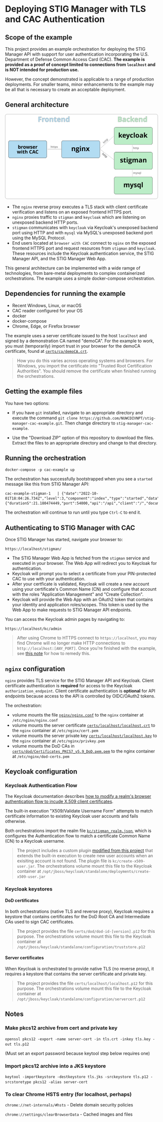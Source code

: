 # Deploying STIG Manager with TLS and CAC Authentication

## Scope of the example

This project provides an example orchestration for deploying the STIG Manager API with support for user authentication incorporating the U.S. Department of Defense Common Access Card (CAC). **The example is provided as a proof of concept limited to connections from `localhost` and is NOT intended for production use.**

However, the concept demonstrated is applicable to a range of production deployments. For smaller teams, minor enhancements to the example may be all that is necessary to create an acceptable deployment.

## General architecture

![Keycloak native diagram](diagrams/kc-reverse-1.svg)

- The `nginx` reverse proxy executes a TLS stack with client certificate verification and listens on an exposed frontend HTTPS port.
- `nginx` proxies traffic to `stigman` and `keycloak` which are listening on unexposed backend HTTP ports.
- `stigman` communicates with `keycloak` via Keycloak's unexposed backend port using HTTP and with `mysql` via MySQL's unexposed backend port using the MySQL Protocol.
- End users located at `browser with CAC` connect to `nginx` on the exposed frontend HTTPS port and request resources from `stigman` and `keycloak`. These resources include the Keycloak authentication service, the STIG Manager API, and the STIG Manager Web App.

This general architecture can be implemented with a wide ramge of technologies, from bare-metal deployments to complex containerized orchestrations. The example uses a simple docker-compose orchestration. 

## Dependencies for running the example

- Recent Windows, Linux, or macOS
- CAC reader configured for your OS
- docker
- docker-compose
- Chrome, Edge, or Firefox browser

The example uses a server certificate issued to the host `localhost` and signed by a demonstration CA named "demoCA". For the example to work, you must (temporarily) import trust in your browser for the demoCA certificate, found at [`certs/ca/demoCA.crt`](certs/ca/demoCA.crt).

> How you do this varies across operating systems and browsers. For Windows, you import the certificate into "Trusted Root Certification Authorities". You should remove the certificate when finished running the orchestrations.

## Getting the example files

You have two options:

- If you have `git` installed, navigate to an appropriate directory and execute the command `git clone https://github.com/NUWCDIVNPT/stig-manager-cac-example.git`. Then change directory to `stig-manager-cac-example`.

- Use the "Download ZIP" option of this repository to download the files. Extract the files to an appropriate directory and change to that directory.

## Running the orchestration

```
docker-compose -p cac-example up
```

The orchestration has successfully bootstrapped when you see a `started` message like this from STIG Manager API:

```
cac-example-stigman-1   | {"date":"2022-10-01T18:04:26.734Z","level":3,"component":"index","type":"started","data":{"durationS":21.180474449,"port":54000,"api":"/api","client":"/","documentation":"/docs"}}
```

The orchestration will continue to run until you type `Ctrl-C` to end it.

## Authenticating to STIG Manager with CAC

Once STIG Manager has started, navigate your browser to:

```
https://localhost/stigman/
```

- The STIG Manager Web App is fetched from the `stigman` service and executed in your browser. The Web App will redirect you to Keycloak for authentication.
- Keycloak will prompt you to select a certificate from your PIN-protected CAC to use with your authentication.
- After your certficate is validated, Keycloak will create a new account using your certificate's Common Name (CN) and configure that account with the roles "Application Management" and "Create Collection".
- Keycloak will provide the Web App with an OAuth2 token that contains your identity and application roles/scopes. This token is used by the Web App to make requests to STIG Manager API endpoints.

You can access the Keycloak admin pages by navigating to:

```
https://localhost/kc/admin
```

> After using Chrome to HTTPS connect to `https://localhost`, you may find Chrome will no longer make HTTP connections to `http://localhost:[ANY_PORT]`. Once you're finished with the example, see [this note](#to-clear-chrome-hsts-entry-for-localhost-perhaps) for how to remedy this.

## `nginx` configuration

`nginx` provides TLS service for the STIG Manager API and Keycloak. Client certificate authentication is **required** for access to the Keycloak `authorization_endpoint`. Client certificate authentication is **optional** for API endpoints because access to the API is controlled by OIDC/OAuth2 tokens.

The orchestration:

- volume mounts the file [`nginx/nginx.conf`](nginx/nginx.conf) to the `nginx` container at `/etc/nginx/nginx.conf`
- volume mounts the server certificate [`certs/localhost/localhost.crt`](certs/localhost/localhost.crt) to the `nginx` container at `/etc/nginx/cert.pem`
- volume mounts the server private key [`certs/localhost/localhost.key`](certs/localhost/localhost.key) to the `nginx` container at `/etc/nginx/privkey.pem`
- volume mounts the DoD CAs in [`certs/dod/Certificates_PKCS7_v5.9_DoD.pem.pem`](certs/dod/Certificates_PKCS7_v5.9_DoD.pem.pem) to the nginx container at `/etc/nginx/dod-certs.pem`

## Keycloak configuration
### Keycloak Authentication Flow

The Keycloak documentation describes [how to modify a realm's browser authentication flow to incude X.509 client certificates](https://www.keycloak.org/docs/latest/server_admin/#adding-x-509-client-certificate-authentication-to-a-browser-flow).

The built-in execution "X509/Validate Username Form" attempts to match certificate information to existing Keycloak user accounts and fails otherwise.

Both orchestrations import the realm file [`kc/stigman_realm.json`](kc/stigman_realm.json), which is configures the Authentication flow to match a certificate Common Name (CN) to a Keycloak username.

> The project includes a custom plugin [modified from this project](https://github.com/lscorcia/keycloak-cns-authenticator/) that extends the built-in execution to create new user accounts when an exisiting account is not found. The plugin file is `kc/create-x509-user.jar`. The orchestrations volume mount this file to the Keycloak container at `/opt/jboss/keycloak/standalone/deployments/create-x509-user.jar`



### Keycloak keystores

#### DoD certificates

In both orchestrations (native TLS and reverse proxy), Keycloak requires a keystore that contains certificates for the DoD Root CA and Intermediate CAs used to sign CAC certificates. 

> The project provides the file `certs/dod/dod-id-[version].p12` for this purpose. The orchestrations volume mount this file to the Keycloak container at `/opt/jboss/keycloak/standalone/configuration/truststore.p12`

#### Server certificates

When Keycloak is orchestrated to provide native TLS (no reverse proxy), it requires a keystore that contains the server certificate and private key. 

> The project provides the file `certs/localhost/localhost.p12` for this purpose. The orchestrations volume mount this file to the Keycloak container at `/opt/jboss/keycloak/standalone/configuration/servercert.p12`



## Notes
### Make pkcs12 archive from cert and private key

`openssl pkcs12 -export -name server-cert -in tls.crt -inkey tls.key -out tls.p12`

(Must set an export password because keytool step below requires one)

### Import pkcs12 archive into a JKS keystore

`keytool -importkeystore -destkeystore tls.jks -srckeystore tls.p12 -srcstoretype pkcs12 -alias server-cert`

### To clear Chrome HSTS entry (for localhost, perhaps)

`chrome://net-internals/#hsts` -  Delete domain security policies

`chrome://settings/clearBrowserData` - Cached images and files

